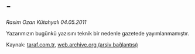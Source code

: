 # -

*Rasim Ozan Kütahyalı 04.05.2011*

<div class="yazi"><p>Yazarımızın bugünkü yazısını teknik bir nedenle gazetede yayımlanmamıştır.</p>
</div>

Kaynak: [taraf.com.tr](http://www.taraf.com.tr:80/rasim-ozan-kutahyali/makale--7.htm), [web.archive.org (arşiv bağlantısı)](http://web.archive.org/web/20140113202145/http://www.taraf.com.tr:80/rasim-ozan-kutahyali/makale--7.htm)
